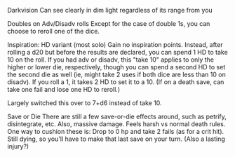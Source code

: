 
Darkvision
Can see clearly in dim light regardless of its range from you


Doubles on Adv/Disadv rolls
Except for the case of double 1s, you can choose to reroll one of the dice.


Inspiration: HD variant (most solo)
Gain no inspiration points.  Instead, after rolling a d20 but before the results are declared, you can spend 1 HD to take 10 on the roll.
If you had adv or disadv, this "take 10" applies to only the higher or lower die, respectively, though you can spend a second HD to set the second die as well (ie, might take 2 uses if both dice are less than 10 on disadv).
If you roll a 1, it takes 2 HD to set it to a 10.  (If on a death save, can take one fail and lose one HD to reroll.)

Largely switched this over to 7+d6 instead of take 10.


Save or Die
There are still a few save-or-die effects around, such as petrify, disintegrate, etc.  Also, massive damage.  Feels harsh vs normal death rules. One way to cushion these is:
Drop to 0 hp and take 2 fails (as for a crit hit).
Still dying, so you'll have to make that last save on your turn.
(Also a lasting injury?)
